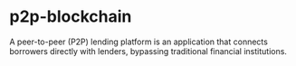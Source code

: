 # p2p-blockchain
A peer-to-peer (P2P) lending platform is an application that connects borrowers directly with lenders, bypassing traditional financial institutions.

